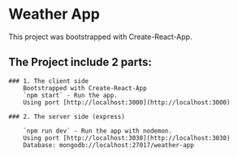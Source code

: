 # Weather App

This project was bootstrapped with Create-React-App.

## The Project include 2 parts:
    ### 1. The client side
        Bootstrapped with Create-React-App
        `npm start` - Run the app.
        Using port [http://localhost:3000](http://localhost:3000)

    ### 2. The server side (express)

        `npm run dev` - Run the app with nodemon.
        Using port [http://localhost:3030](http://localhost:3030)
        Database: mongodb://localhost:27017/weather-app
